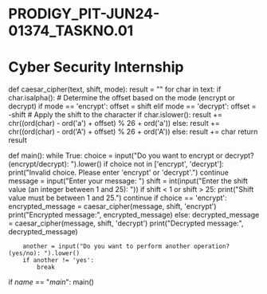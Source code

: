 
# PRODIGY_PIT-JUN24-01374_TASKNO.01
# Cyber Security Internship
def caesar_cipher(text, shift, mode):
    result = ""
    for char in text:
        if char.isalpha():
            # Determine the offset based on the mode (encrypt or decrypt)
            if mode == 'encrypt':
                offset = shift
            elif mode == 'decrypt':
                offset = -shift
            # Apply the shift to the character
            if char.islower():
                result += chr((ord(char) - ord('a') + offset) % 26 + ord('a'))
            else:
                result += chr((ord(char) - ord('A') + offset) % 26 + ord('A'))
        else:
            result += char
    return result

def main():
    while True:
        choice = input("Do you want to encrypt or decrypt? (encrypt/decrypt): ").lower()
        if choice not in ['encrypt', 'decrypt']:
            print("Invalid choice. Please enter 'encrypt' or 'decrypt'.")
            continue
        message = input("Enter your message: ")
        shift = int(input("Enter the shift value (an integer between 1 and 25): "))
        if shift < 1 or shift > 25:
            print("Shift value must be between 1 and 25.")
            continue
        if choice == 'encrypt':
            encrypted_message = caesar_cipher(message, shift, 'encrypt')
            print("Encrypted message:", encrypted_message)
        else:
            decrypted_message = caesar_cipher(message, shift, 'decrypt')
            print("Decrypted message:", decrypted_message)

        another = input("Do you want to perform another operation? (yes/no): ").lower()
        if another != 'yes':
            break

if _name_ == "_main_":
    main()
